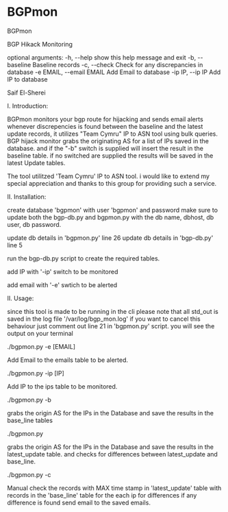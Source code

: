BGPmon
======

BGPmon

BGP Hikack Monitoring

optional arguments:
  -h, --help            show this help message and exit
  -b, --baseline        Baseline records
  -c, --check           Check for any discrepancies in database
  -e EMAIL, --email EMAIL
                        Add Email to database
  -ip IP, --ip IP       Add IP to database

Saif El-Sherei



I. Introduction:

BGPmon monitors your bgp route for hijacking and sends email alerts whenever discrepencies is found between the baseline
and the latest update records, it utilizes "Team Cymru" IP to ASN tool using bulk queries. BGP hijack monitor grabs the 
originating AS for a list of IPs saved in the database. and if the "-b" switch is supplied will insert the result in the 
baseline table. if no switched are supplied the results will be saved in the latest Update tables.

The tool utilitzed 'Team Cymru' IP to ASN tool. i would like to extend my special appreciation and thanks to this group
for providing such a service.

II. Installation:

create database 'bgpmon' with user 'bgpmon' and password make sure to update both the bgp-db.py and bgpmon.py with 
the db name, dbhost, db user, db password.

update db details in 'bgpmon.py' line 26
update db details in 'bgp-db.py' line 5

run the bgp-db.py script to create the required tables.

add IP with '-ip' switch to be monitored

add email with '-e' swtich to be alerted


II. Usage:

since this tool is made to be running in the cli please note that all std_out is saved in the log file '/var/log/bgp_mon.log'
if you want to cancel this behaviour just comment out line 21 in 'bgpmon.py' script. you will see the output on your terminal



./bgpmon.py -e [EMAIL]

Add Email to the emails table to be alerted.

./bgpmon.py -ip [IP]

Add IP to the ips table to be monitored.

./bgpmon.py -b

grabs the origin AS for the IPs in the Database and save the results in the base_line tables

./bgpmon.py 

grabs the origin AS for the IPs in the Database and save the results in the latest_update table. and 
checks for differences between latest_update and base_line.

./bgpmon.py -c

Manual check the records with MAX time stamp in 'latest_update' table with records in the 'base_line' table 
for the each ip for differences if any difference is found send email to the saved emails.
